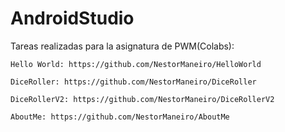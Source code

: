 # AndroidStudio
Tareas realizadas para la asignatura de PWM(Colabs):

    Hello World: https://github.com/NestorManeiro/HelloWorld

    DiceRoller: https://github.com/NestorManeiro/DiceRoller

    DiceRollerV2: https://github.com/NestorManeiro/DiceRollerV2

    AboutMe: https://github.com/NestorManeiro/AboutMe
